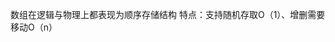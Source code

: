 


数组在逻辑与物理上都表现为顺序存储结构
特点：支持随机存取O（1）、增删需要移动O（n）

<!--stackedit_data:
eyJoaXN0b3J5IjpbLTE3MTcxMjU0OTddfQ==
-->